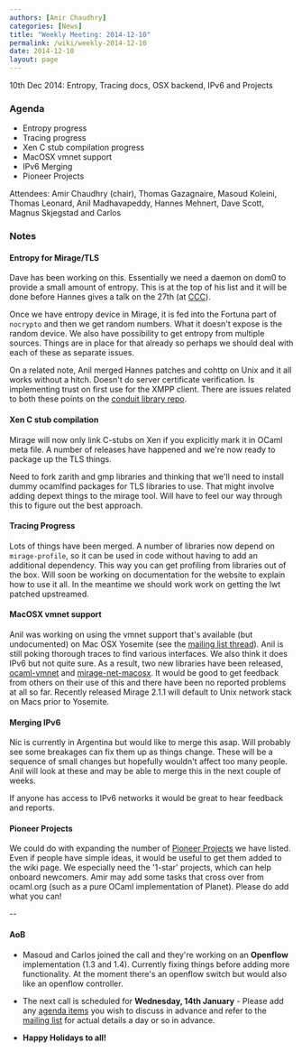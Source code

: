 ```yaml
---
authors: [Amir Chaudhry]
categories: [News]
title: "Weekly Meeting: 2014-12-10"
permalink: /wiki/weekly-2014-12-10
date: 2014-12-10
layout: page
---
```


10th Dec 2014: Entropy, Tracing docs, OSX backend, IPv6 and Projects

### Agenda ###

- Entropy progress
- Tracing progress
- Xen C stub compilation progress
- MacOSX vmnet support
- IPv6 Merging
- Pioneer Projects


Attendees: Amir Chaudhry (chair), Thomas Gazagnaire, Masoud Koleini,
Thomas Leonard, Anil Madhavapeddy, Hannes Mehnert, Dave Scott,
Magnus Skjegstad and Carlos


### Notes ###

#### Entropy for Mirage/TLS ####

Dave has been working on this. Essentially we need a daemon on dom0 to provide
a small amount of entropy. This is at the top of his list and it will be done
before Hannes gives a talk on the 27th (at [CCC][]).

Once we have entropy device in Mirage, it is fed into the Fortuna part of
`nocrypto` and then we get random numbers. What it doesn't expose is the
random device. We also have possibility to get entropy from multiple sources.
Things are in place for that already so perhaps we should deal with each of
these as separate issues.

On a related note, Anil merged Hannes patches and cohttp on Unix and it all
works without a hitch. Doesn't do server certificate verification. Is
implementing trust on first use for the XMPP client. There are issues related
to both these points on the [conduit library repo][conduit].

[CCC]: https://events.ccc.de/congress/2014/Fahrplan/events/6443.html
[conduit]: https://github.com/mirage/ocaml-conduit/issues

#### Xen C stub compilation ####

Mirage will now only link C-stubs on Xen if you explicitly mark it in OCaml
meta file. A number of releases have happened and we're now ready to package
up the TLS things. 

Need to fork zarith and gmp libraries and thinking that we'll need to install
dummy ocamlfind packages for TLS libraries to use. That might involve adding
depext things to the mirage tool. Will have to feel our way through this to
figure out the best approach. 


#### Tracing Progress ####

Lots of things have been merged. A number of libraries now depend on
`mirage-profile`, so it can be used in code without having to add an
additional dependency. This way you can get profiling from libraries out of
the box. Will soon be working on documentation for the website to explain how
to use it all. In the meantime we should work work on getting the lwt patched
upstreamed. 


#### MacOSX vmnet support ####

Anil was working on using the vmnet support that's available (but undocumented)
on Mac OSX Yosemite (see the [mailing list thread][vmnet-thread]). Anil is
still poking thorough traces to find various interfaces. We also think it does
IPv6 but not quite sure.  As a result, two new libraries have been released,
[ocaml-vmnet][] and [mirage-net-macosx][].  It would be good to get feedback
from others on their use of this and there have been no reported problems at
all so far.  Recently released Mirage 2.1.1 will default to Unix network stack
on Macs prior to Yosemite.  

[vmnet-thread]: http://lists.xenproject.org/archives/html/mirageos-devel/2014-12/msg00004.html
[ocaml-vmnet]: https://github.com/mirage/ocaml-vmnet
[mirage-net-macosx]: https://github.com/mirage/mirage-net-macosx


#### Merging IPv6 ####

Nic is currently in Argentina but would like to merge this asap.  Will
probably see some breakages can fix them up as things change. These will be a
sequence of small changes but hopefully wouldn't affect too many people. Anil
will look at these and may be able to merge this in the next couple of weeks.

If anyone has access to IPv6 networks it would be great to hear feedback and
reports.


#### Pioneer Projects ####

We could do with expanding the number of [Pioneer Projects][pioneer] we have
listed. Even if people have simple ideas, it would be useful to get them added
to the wiki page.  We especially need the '1-star' projects, which can help
onboard newcomers. Amir may add some tasks that cross over from ocaml.org
(such as a pure OCaml implementation of Planet). Please do add what you can!

[pioneer]: https://github.com/mirage/mirage-www/wiki/Pioneer-Projects

-- 

#### AoB ####

- Masoud and Carlos joined the call and they're working on an **Openflow**
implementation (1.3 and 1.4). Currently fixing things before adding more
functionality.  At the moment there's an openflow switch but would also like
an openflow controller. 

- The next call is scheduled for **Wednesday, 14th January** - Please add any
[agenda items][call-agenda] you wish to discuss in advance and refer to the
[mailing list][mir-mail] for actual details a day or so in advance.

- **Happy Holidays to all!**

[call-agenda]: https://github.com/mirage/mirage-www/wiki/Call-Agenda
[mir-mail]: http://lists.xenproject.org/cgi-bin/mailman/listinfo/mirageos-devel
